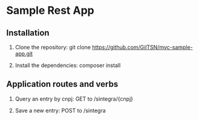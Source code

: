 Sample Rest App
=======================

Installation
------------
1. Clone the repository: git clone https://github.com/GilTSN/mvc-sample-app.git

2. Install the dependencies: composer install

Application routes and verbs
---------------------------
1. Query an entry by cnpj: GET to /sintegra/{cnpj}

2. Save a new entry: POST to /sintegra